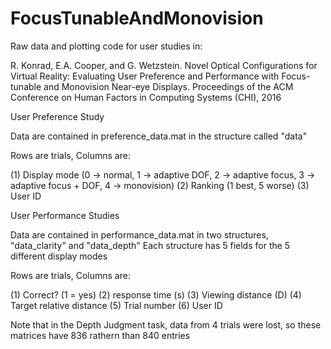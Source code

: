 # FocusTunableAndMonovision
Raw data and plotting code for user studies in:

R. Konrad, E.A. Cooper, and G. Wetzstein. Novel Optical Configurations for Virtual Reality: Evaluating User Preference and Performance with Focus-tunable and Monovision Near-eye Displays. Proceedings of the ACM Conference on Human Factors in Computing Systems (CHI), 2016

User Preference Study

Data are contained in preference_data.mat in the structure called "data"

Rows are trials, Columns are:

(1) Display mode (0 -> normal, 1 -> adaptive DOF, 2 -> adaptive focus, 3 -> adaptive focus + DOF, 4 -> monovision)
(2) Ranking (1 best, 5 worse)
(3) User ID

User Performance Studies

Data are contained in performance_data.mat in two structures, "data_clarity" and "data_depth"
Each structure has 5 fields for the 5 different display modes

Rows are trials, Columns are:

(1) Correct? (1 = yes) 
(2) response time (s)
(3) Viewing distance (D) 
(4) Target relative distance
(5) Trial number
(6) User ID

Note that in the Depth Judgment task, data from 4 trials were lost, so these matrices have 836 rathern than 840 entries
